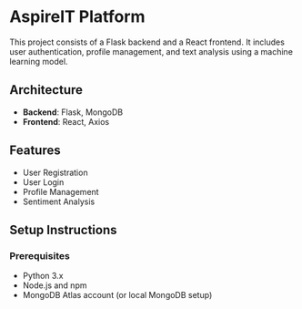 # AspireIT Platform

This project consists of a Flask backend and a React frontend. It includes user authentication, profile management, and text analysis using a machine learning model.

## Architecture

- **Backend**: Flask, MongoDB
- **Frontend**: React, Axios

## Features

- User Registration
- User Login
- Profile Management
- Sentiment Analysis

## Setup Instructions

### Prerequisites

- Python 3.x
- Node.js and npm
- MongoDB Atlas account (or local MongoDB setup)


